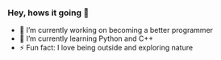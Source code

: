 ### Hey, hows it going 👋
- 🔭 I’m currently working on becoming a better programmer
- 🌱 I’m currently learning Python and C++
- ⚡ Fun fact: I love being outside and exploring nature

<!--
**devin-jhu/Devin-Jhu** is a ✨ _special_ ✨ repository because its `README.md` (this file) appears on your GitHub profile.


